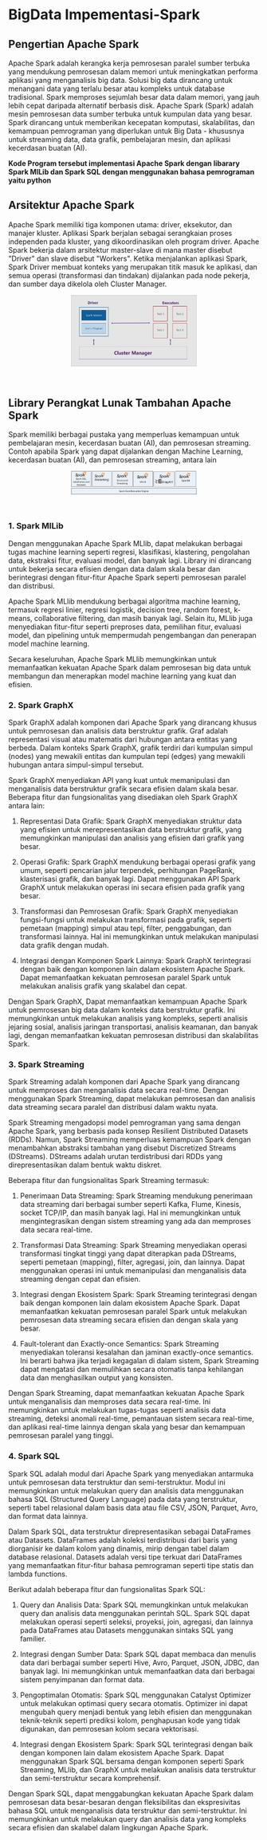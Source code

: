 # BigData Impementasi-Spark

## Pengertian Apache Spark
Apache Spark adalah kerangka kerja pemrosesan paralel sumber terbuka yang mendukung pemrosesan dalam memori untuk meningkatkan performa aplikasi yang menganalisis big data. Solusi big data dirancang untuk menangani data yang terlalu besar atau kompleks untuk database tradisional. Spark memproses sejumlah besar data dalam memori, yang jauh lebih cepat daripada alternatif berbasis disk. 
Apache Spark (Spark) adalah mesin pemrosesan data sumber terbuka untuk kumpulan data yang besar. Spark dirancang untuk memberikan kecepatan komputasi, skalabilitas, dan kemampuan pemrograman yang diperlukan untuk Big Data - khususnya untuk streaming data, data grafik, pembelajaran mesin, dan aplikasi kecerdasan buatan (AI).

**Kode Program tersebut implementasi Apache Spark dengan libarary Spark MlLib dan Spark SQL dengan menggunakan bahasa pemrograman yaitu python**

## Arsitektur Apache Spark
Apache Spark memiliki tiga komponen utama: driver, eksekutor, dan manajer kluster. Aplikasi Spark berjalan sebagai serangkaian proses independen pada kluster, yang dikoordinasikan oleh program driver.
Apache Spark bekerja dalam arsitektur master-slave di mana master disebut "Driver" dan slave disebut "Workers". Ketika menjalankan aplikasi Spark, Spark Driver membuat konteks yang merupakan titik masuk ke aplikasi, dan semua operasi (transformasi dan tindakan) dijalankan pada node pekerja, dan sumber daya dikelola oleh Cluster Manager.
<p align="center">
  <img align="middle" alt="Arsitektur" width="50%" src="https://github.com/sitiaisyah14/BigData_Impementasi-Spark/blob/main/image/arsitektur.png" />
</p>

&nbsp;

## Library Perangkat Lunak Tambahan Apache Spark  
Spark memiliki berbagai pustaka yang memperluas kemampuan untuk pembelajaran mesin, kecerdasan buatan (AI), dan pemrosesan streaming. Contoh apabila Spark yang dapat dijalankan dengan Machine Learning, kecerdasan buatan (AI), dan pemrosesan streaming, antara lain 
<p align="center">
  <img align="middle" alt="Arsitektur" width="50%" src="https://github.com/sitiaisyah14/BigData_Impementasi-Spark/blob/main/image/macamspark.png" />
</p>
&nbsp;

### 1. Spark MlLib
   
Dengan menggunakan Apache Spark MLlib, dapat melakukan berbagai tugas machine learning seperti regresi, klasifikasi, klastering, pengolahan data, ekstraksi fitur, evaluasi model, dan banyak lagi. Library ini dirancang untuk bekerja secara efisien dengan data dalam skala besar dan berintegrasi dengan fitur-fitur Apache Spark seperti pemrosesan paralel dan distribusi.

Apache Spark MLlib mendukung berbagai algoritma machine learning, termasuk regresi linier, regresi logistik, decision tree, random forest, k-means, collaborative filtering, dan masih banyak lagi. Selain itu, MLlib juga menyediakan fitur-fitur seperti preproses data, pemilihan fitur, evaluasi model, dan pipelining untuk mempermudah pengembangan dan penerapan model machine learning.

Secara keseluruhan, Apache Spark MLlib memungkinkan untuk memanfaatkan kekuatan Apache Spark dalam pemrosesan big data untuk membangun dan menerapkan model machine learning yang kuat dan efisien.
### 2. Spark GraphX

Spark GraphX adalah komponen dari Apache Spark yang dirancang khusus untuk pemrosesan dan analisis data berstruktur grafik. Graf adalah representasi visual atau matematis dari hubungan antara entitas yang berbeda. Dalam konteks Spark GraphX, grafik terdiri dari kumpulan simpul (nodes) yang mewakili entitas dan kumpulan tepi (edges) yang mewakili hubungan antara simpul-simpul tersebut.

Spark GraphX menyediakan API yang kuat untuk memanipulasi dan menganalisis data berstruktur grafik secara efisien dalam skala besar. Beberapa fitur dan fungsionalitas yang disediakan oleh Spark GraphX antara lain:

1. Representasi Data Grafik: Spark GraphX menyediakan struktur data yang efisien untuk merepresentasikan data berstruktur grafik, yang memungkinkan manipulasi dan analisis yang efisien dari grafik yang besar.

2. Operasi Grafik: Spark GraphX mendukung berbagai operasi grafik yang umum, seperti pencarian jalur terpendek, perhitungan PageRank, klasterisasi grafik, dan banyak lagi. Dapat menggunakan API Spark GraphX untuk melakukan operasi ini secara efisien pada grafik yang besar.

3. Transformasi dan Pemrosesan Grafik: Spark GraphX menyediakan fungsi-fungsi untuk melakukan transformasi pada grafik, seperti pemetaan (mapping) simpul atau tepi, filter, penggabungan, dan transformasi lainnya. Hal ini memungkinkan untuk melakukan manipulasi data grafik dengan mudah.

4. Integrasi dengan Komponen Spark Lainnya: Spark GraphX terintegrasi dengan baik dengan komponen lain dalam ekosistem Apache Spark. Dapat memanfaatkan kekuatan pemrosesan paralel Spark untuk melakukan analisis grafik yang skalabel dan cepat.

Dengan Spark GraphX, Dapat memanfaatkan kemampuan Apache Spark untuk pemrosesan big data dalam konteks data berstruktur grafik. Ini memungkinkan untuk melakukan analisis yang kompleks, seperti analisis jejaring sosial, analisis jaringan transportasi, analisis keamanan, dan banyak lagi, dengan memanfaatkan kekuatan pemrosesan distribusi dan skalabilitas Spark.

### 3. Spark Streaming

Spark Streaming adalah komponen dari Apache Spark yang dirancang untuk memproses dan menganalisis data secara real-time. Dengan menggunakan Spark Streaming, dapat melakukan pemrosesan dan analisis data streaming secara paralel dan distribusi dalam waktu nyata.

Spark Streaming mengadopsi model pemrograman yang sama dengan Apache Spark, yang berbasis pada konsep Resilient Distributed Datasets (RDDs). Namun, Spark Streaming memperluas kemampuan Spark dengan menambahkan abstraksi tambahan yang disebut Discretized Streams (DStreams). DStreams adalah urutan terdistribusi dari RDDs yang direpresentasikan dalam bentuk waktu diskret.

Beberapa fitur dan fungsionalitas Spark Streaming termasuk:

1. Penerimaan Data Streaming: Spark Streaming mendukung penerimaan data streaming dari berbagai sumber seperti Kafka, Flume, Kinesis, socket TCP/IP, dan masih banyak lagi. Hal ini memungkinkan  untuk mengintegrasikan dengan sistem streaming yang ada dan memproses data secara real-time.

2. Transformasi Data Streaming: Spark Streaming menyediakan operasi transformasi tingkat tinggi yang dapat diterapkan pada DStreams, seperti pemetaan (mapping), filter, agregasi, join, dan lainnya. Dapat menggunakan operasi ini untuk memanipulasi dan menganalisis data streaming dengan cepat dan efisien.

3. Integrasi dengan Ekosistem Spark: Spark Streaming terintegrasi dengan baik dengan komponen lain dalam ekosistem Apache Spark. Dapat memanfaatkan kekuatan pemrosesan paralel Spark untuk melakukan pemrosesan data streaming secara efisien dan dengan skala yang besar.

4. Fault-tolerant dan Exactly-once Semantics: Spark Streaming menyediakan toleransi kesalahan dan jaminan exactly-once semantics. Ini berarti bahwa jika terjadi kegagalan di dalam sistem, Spark Streaming dapat mengatasi dan memulihkan secara otomatis tanpa kehilangan data dan menghasilkan output yang konsisten.

Dengan Spark Streaming, dapat memanfaatkan kekuatan Apache Spark untuk menganalisis dan memproses data secara real-time. Ini memungkinkan untuk melakukan tugas-tugas seperti analisis data streaming, deteksi anomali real-time, pemantauan sistem secara real-time, dan aplikasi real-time lainnya dengan skala yang besar dan kemampuan pemrosesan paralel yang tinggi.


### 4. Spark SQL
Spark SQL adalah modul dari Apache Spark yang menyediakan antarmuka untuk pemrosesan data terstruktur dan semi-terstruktur. Modul ini memungkinkan  untuk melakukan query dan analisis data menggunakan bahasa SQL (Structured Query Language) pada data yang terstruktur, seperti tabel relasional dalam basis data atau file CSV, JSON, Parquet, Avro, dan format data lainnya.

Dalam Spark SQL, data terstruktur direpresentasikan sebagai DataFrames atau Datasets. DataFrames adalah koleksi terdistribusi dari baris yang diorganisir ke dalam kolom yang dinamis, mirip dengan tabel dalam database relasional. Datasets adalah versi tipe terkuat dari DataFrames yang memanfaatkan fitur-fitur bahasa pemrograman seperti tipe statis dan lambda functions.

Berikut adalah beberapa fitur dan fungsionalitas Spark SQL:

1. Query dan Analisis Data: Spark SQL memungkinkan untuk melakukan query dan analisis data menggunakan perintah SQL.  Spark SQL dapat melakukan operasi seperti seleksi, proyeksi, join, agregasi, dan lainnya pada DataFrames atau Datasets menggunakan sintaks SQL yang familier.

2. Integrasi dengan Sumber Data: Spark SQL dapat membaca dan menulis data dari berbagai sumber seperti Hive, Avro, Parquet, JSON, JDBC, dan banyak lagi. Ini memungkinkan untuk memanfaatkan data dari berbagai sistem penyimpanan dan format data.

3. Pengoptimalan Otomatis: Spark SQL menggunakan Catalyst Optimizer untuk melakukan optimasi query secara otomatis. Optimizer ini dapat mengubah query menjadi bentuk yang lebih efisien dan menggunakan teknik-teknik seperti prediksi kolom, penghapusan kode yang tidak digunakan, dan pemrosesan kolom secara vektorisasi.

4. Integrasi dengan Ekosistem Spark: Spark SQL terintegrasi dengan baik dengan komponen lain dalam ekosistem Apache Spark. Dapat menggunakan Spark SQL bersama dengan komponen seperti Spark Streaming, MLlib, dan GraphX untuk melakukan analisis data terstruktur dan semi-terstruktur secara komprehensif.

Dengan Spark SQL, dapat menggabungkan kekuatan Apache Spark dalam pemrosesan data besar-besaran dengan fleksibilitas dan ekspresivitas bahasa SQL untuk menganalisis data terstruktur dan semi-terstruktur. Ini memungkinkan untuk melakukan query dan analisis data yang kompleks secara efisien dan skalabel dalam lingkungan Apache Spark.





